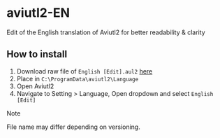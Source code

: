 # aviutl2-EN
Edit of the English translation of Aviutl2 for better readability &amp; clarity

## How to install
1. Download raw file of `English [Edit].aul2` [here](https://github.com/nagotown/aviutl2-EN/blob/main/English%20%5BEdit%5D.aul2)
2. Place in `C:\ProgramData\aviutl2\Language`
3. Open Aviutl2
4. Navigate to Setting > Language, Open dropdown and select `English [Edit]`

> [!NOTE]
> File name may differ depending on versioning.
